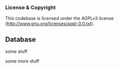

### License & Copyright ###

This codebase is licensed under the AGPLv3 license (http://www.gnu.org/licenses/agpl-3.0.txt). 

## Database ##

<p>some stuff</p><p>some more stuff</p>


